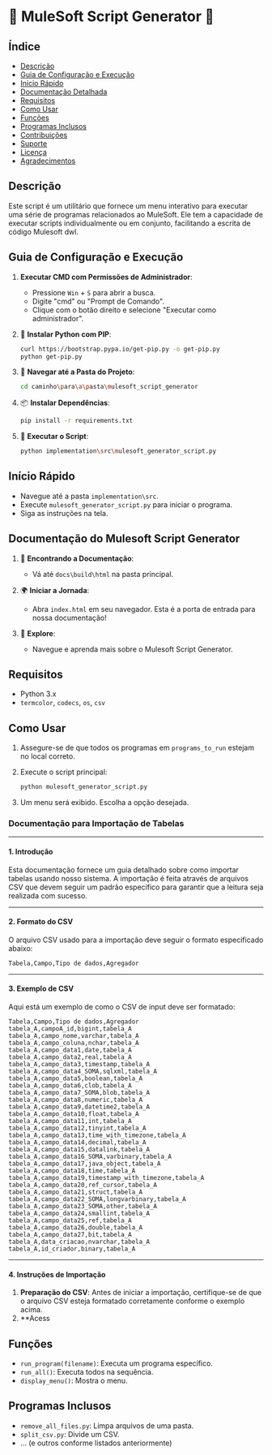 # 🚀 MuleSoft Script Generator 🚀

## Índice

- [Descrição](#descrição)
- [Guia de Configuração e Execução](#guia-de-configuração-e-execução)
- [Início Rápido](#início-rápido)
- [Documentação Detalhada](#documentação-do-mulesoft-script-generator)
- [Requisitos](#requisitos)
- [Como Usar](#como-usar)
- [Funções](#funções)
- [Programas Inclusos](#programas-inclusos)
- [Contribuições](#contribuições)
- [Suporte](#suporte)
- [Licença](#licença)
- [Agradecimentos](#agradecimentos)

## Descrição

Este script é um utilitário que fornece um menu interativo para executar uma série de programas relacionados ao MuleSoft. Ele tem a capacidade de executar scripts individualmente ou em conjunto, facilitando a escrita de código Mulesoft dwl.

## Guia de Configuração e Execução

1. **Executar CMD com Permissões de Administrador**:
   - Pressione `Win` + `S` para abrir a busca.
   - Digite "cmd" ou "Prompt de Comando".
   - Clique com o botão direito e selecione "Executar como administrador".

2. 🐍 **Instalar Python com PIP**:
   ```bash
   curl https://bootstrap.pypa.io/get-pip.py -o get-pip.py
   python get-pip.py
   ```

3. 📂 **Navegar até a Pasta do Projeto**:
   ```bash
   cd caminho\para\a\pasta\mulesoft_script_generator
   ```

4. 📦 **Instalar Dependências**:
   ```bash
   pip install -r requirements.txt
   ```

5. 🚀 **Executar o Script**:
   ```bash
   python implementation\src\mulesoft_generator_script.py
   ```

## Início Rápido

- Navegue até a pasta `implementation\src`.
- Execute `mulesoft_generator_script.py` para iniciar o programa.
- Siga as instruções na tela.

## Documentação do Mulesoft Script Generator

1. 📂 **Encontrando a Documentação**:
   - Vá até `docs\build\html` na pasta principal.
   
2. 🌍 **Iniciar a Jornada**:
   - Abra `index.html` em seu navegador. Esta é a porta de entrada para nossa documentação!

3. 🧐 **Explore**:
   - Navegue e aprenda mais sobre o Mulesoft Script Generator.

## Requisitos

- Python 3.x
- `termcolor`, `codecs`, `os`, `csv`

## Como Usar

1. Assegure-se de que todos os programas em `programs_to_run` estejam no local correto.
2. Execute o script principal:
   ```bash
   python mulesoft_generator_script.py
   ```

3. Um menu será exibido. Escolha a opção desejada.



### **Documentação para Importação de Tabelas**

---

#### **1. Introdução**

Esta documentação fornece um guia detalhado sobre como importar tabelas usando nosso sistema. A importação é feita através de arquivos CSV que devem seguir um padrão específico para garantir que a leitura seja realizada com sucesso.

---

#### **2. Formato do CSV**

O arquivo CSV usado para a importação deve seguir o formato especificado abaixo:

```
Tabela,Campo,Tipo de dados,Agregador
```

---

#### **3. Exemplo de CSV**

Aqui está um exemplo de como o CSV de input deve ser formatado:

```csv
Tabela,Campo,Tipo de dados,Agregador
tabela_A,campoA_id,bigint,tabela_A
tabela_A,campo_nome,varchar,tabela_A
tabela_A,campo_coluna,nchar,tabela_A
tabela_A,campo_data1,date,tabela_A
tabela_A,campo_data2,real,tabela_A
tabela_A,campo_data3,timestamp,tabela_A
tabela_A,campo_data4_SOMA,sqlxml,tabela_A
tabela_A,campo_data5,boolean,tabela_A
tabela_A,campo_data6,clob,tabela_A
tabela_A,campo_data7_SOMA,blob,tabela_A
tabela_A,campo_data8,numeric,tabela_A
tabela_A,campo_data9,datetime2,tabela_A
tabela_A,campo_data10,float,tabela_A
tabela_A,campo_data11,int,tabela_A
tabela_A,campo_data12,tinyint,tabela_A
tabela_A,campo_data13,time_with_timezone,tabela_A
tabela_A,campo_data14,decimal,tabela_A
tabela_A,campo_data15,datalink,tabela_A
tabela_A,campo_data16_SOMA,varbinary,tabela_A
tabela_A,campo_data17,java_object,tabela_A
tabela_A,campo_data18,time,tabela_A
tabela_A,campo_data19,timestamp_with_timezone,tabela_A
tabela_A,campo_data20,ref_cursor,tabela_A
tabela_A,campo_data21,struct,tabela_A
tabela_A,campo_data22_SOMA,longvarbinary,tabela_A
tabela_A,campo_data23_SOMA,other,tabela_A
tabela_A,campo_data24,smallint,tabela_A
tabela_A,campo_data25,ref,tabela_A
tabela_A,campo_data26,double,tabela_A
tabela_A,campo_data27,bit,tabela_A
tabela_A,data_criacao,nvarchar,tabela_A
tabela_A,id_criador,binary,tabela_A

```

---

#### **4. Instruções de Importação**

1. **Preparação do CSV**: Antes de iniciar a importação, certifique-se de que o arquivo CSV esteja formatado corretamente conforme o exemplo acima.
2. **Acess

## Funções

- `run_program(filename)`: Executa um programa específico.
- `run_all()`: Executa todos na sequência.
- `display_menu()`: Mostra o menu.

## Programas Inclusos

- `remove_all_files.py`: Limpa arquivos de uma pasta.
- `split_csv.py`: Divide um CSV.
- ... (e outros conforme listados anteriormente)

